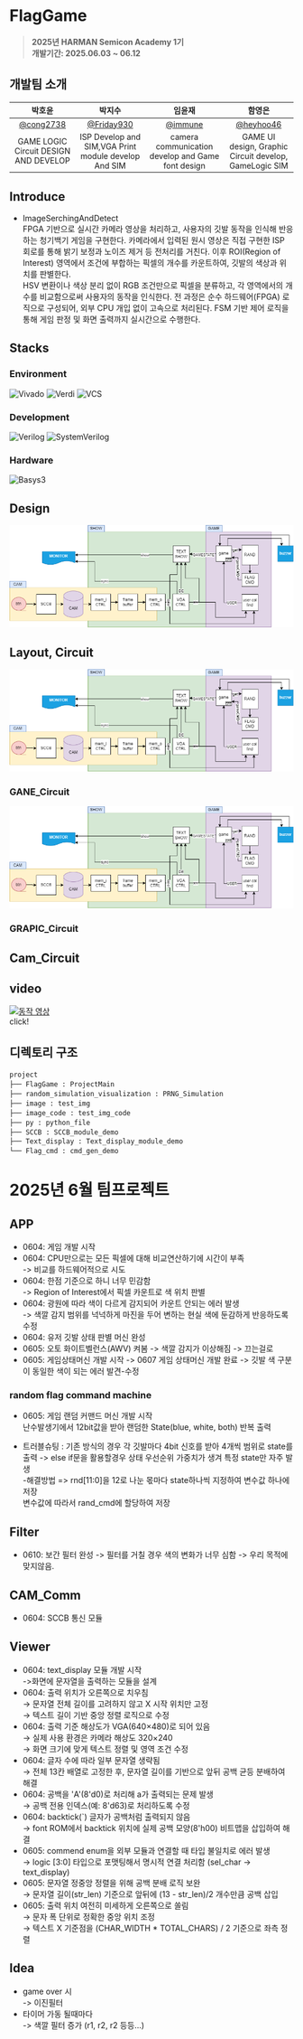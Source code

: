 # FlagGame

> **2025년 HARMAN Semicon Academy 1기** <br/> **개발기간: 2025.06.03 ~ 06.12**

## 개발팀 소개

|박호윤                                          |박지수                                            |임윤재                                         |함영은                                      |                                                                               
| :--------------------------------------------: | :--------------------------------------------:     | :---------------------------------------:       | :---------------------------------------: |
|   [@cong2738](https://github.com/cong2738)     |    [@Friday930](https://github.com/Friday930)      | [@immune](https://github.com/immune1029)        | [@heyhoo46](https://github.com/heyhoo46)  |
|GAME LOGIC Circuit DESIGN AND DEVELOP           |ISP Develop and SIM,VGA Print module develop And SIM|camera communication develop and Game font design|GAME UI design, Graphic Circuit develop, GameLogic SIM|

## Introduce

- ImageSerchingAndDetect  
FPGA 기반으로 실시간 카메라 영상을 처리하고, 사용자의 깃발 동작을 인식해 반응하는 청기백기 게임을 구현한다. 카메라에서 입력된 원시 영상은 직접 구현한 ISP 회로를 통해 밝기 보정과 노이즈 제거 등 전처리를 거친다. 이후 ROI(Region of Interest) 영역에서 조건에 부합하는 픽셀의 개수를 카운트하여, 깃발의 색상과 위치를 판별한다.<br/>
HSV 변환이나 색상 분리 없이 RGB 조건만으로 픽셀을 분류하고, 각 영역에서의 개수를 비교함으로써 사용자의 동작을 인식한다. 전 과정은 순수 하드웨어(FPGA) 로직으로 구성되어, 외부 CPU 개입 없이 고속으로 처리된다. FSM 기반 제어 로직을 통해 게임 판정 및 화면 출력까지 실시간으로 수행한다.<br/>

## Stacks

### Environment
![Vivado](https://img.shields.io/badge/Tool-Vivado-904cab?style=for-the-badge&logo=&logoColor=white)
![Verdi](https://img.shields.io/badge/Tool-Verdi-00c853?style=for-the-badge)
![VCS](https://img.shields.io/badge/Tool-VCS-00695c?style=for-the-badge)

### Development
![Verilog](https://img.shields.io/badge/HDL-Verilog-ff5722?style=for-the-badge)
![SystemVerilog](https://img.shields.io/badge/HDL-SystemVerilog-ff9800?style=for-the-badge)

### Hardware
![Basys3](https://img.shields.io/badge/Board-Basys3-2196f3?style=for-the-badge)        

## Design
![Layout](./doc/SystenArchitecture-Project%20design.drawio.png)


## Layout, Circuit
![Layout](./doc/SystenArchitecture-Project%20design.drawio.png)

### GANE_Circuit
![Layout](./doc/SystenArchitecture-Project%20design.drawio.png)

### GRAPIC_Circuit

## Cam_Circuit

## video  
[![동작 영상](http://img.youtube.com/vi/tyY2kQC33uQ/0.jpg)](https://youtu.be/tyY2kQC33uQ)<br/>
click!

## 디렉토리 구조

```bash
project
├── FlagGame : ProjectMain
├── random_simulation_visualization : PRNG_Simulation
├── image : test_img
├── image_code : test_img_code
├── py : python_file
├── SCCB : SCCB_module_demo
├── Text_display : Text_display_module_demo
└── Flag_cmd : cmd_gen_demo
```


# 2025년 6월 팀프로젝트
## APP
   - 0604: 게임 개발 시작
   - 0604: CPU만으로는 모든 픽셀에 대해 비교연산하기에 시간이 부족<br/>
   -> 비교를 하드웨어적으로 시도<br/>
   - 0604: 한점 기준으로 하니 너무 민감함<br/>
   -> Region of Interest에서 픽셀 카운트로 색 위치 판별<br/>
   - 0604: 광원에 따라 색이 다르게 감지되어 카운트 안되는 에러 발생<br/>
   -> 색깔 감지 범위를 넉넉하게 마진을 두어 변하는 현실 색에 둔감하게 반응하도록 수정<br/>
   - 0604: 유저 깃발 상태 판별 머신 완성<br/>
   - 0605: 오토 화이트벨런스(AWV) 켜봄
   -> 색깔 감지가 이상해짐
   -> 끄는걸로
   - 0605: 게임상태머신 개발 시작
   -> 0607 게임 상태머신 개발 완료
   -> 깃발 색 구분이 동일한 색이 되는 에러 발견-수정
   
### random flag command machine
   - 0605: 게임 랜덤 커맨드 머신 개발 시작   
   난수발생기에서 12bit값을 받아 랜덤한 State(blue, white, both) 반복 출력    

   - 트러블슈팅 : 기존 방식의 경우 각 깃발마다 4bit 신호를 받아 4개씩 범위로 state를 출력
   -> else if문을 활용할경우 상태 우선순위 가중치가 생겨 특정 state만 자주 발생     
      -해결방법 => rnd[11:0]을 12로 나눈 몫마다 state하나씩 지정하여 변수값 하나에 저장     
      변수값에 따라서 rand_cmd에 할당하여 저장


## Filter
   - 0610: 보간 필터 완성
   -> 필터를 거칠 경우 색의 변화가 너무 심함 -> 우리 목적에 맞지않음.

## CAM_Comm
   - 0604: SCCB 통신 모듈
   
## Viewer
- 0604: text_display 모듈 개발 시작 <br/>
->화면에 문자열을 출력하는 모듈을 설계<br/>
- 0604: 출력 위치가 오른쪽으로 치우침<br/>
→ 문자열 전체 길이를 고려하지 않고 X 시작 위치만 고정<br/>
→ 텍스트 길이 기반 중앙 정렬 로직으로 수정<br/>
- 0604: 출력 기준 해상도가 VGA(640×480)로 되어 있음<br/>
   → 실제 사용 환경은 카메라 해상도 320×240<br/>
   → 화면 크기에 맞게 텍스트 정렬 및 영역 조건 수정<br/>
- 0604: 글자 수에 따라 일부 문자열 생략됨<br/>
   → 전체 13칸 배열로 고정한 후, 문자열 길이를 기반으로 앞뒤 공백 균등 분배하여 해결<br/>
- 0604: 공백을 'A'(8'd0)로 처리해 a가 출력되는 문제 발생<br/>
   → 공백 전용 인덱스(예: 8'd63)로 처리하도록 수정<br/>
- 0604: backtick(`) 글자가 공백처럼 출력되지 않음<br/>
   → font ROM에서 backtick 위치에 실제 공백 모양(8'h00) 비트맵을 삽입하여 해결<br/>
- 0605: commend enum을 외부 모듈과 연결할 때 타입 불일치로 에러 발생<br/>
→ logic [3:0] 타입으로 포맷팅해서 명시적 연결 처리함 (sel_char → text_display)<br/>
- 0605: 문자열 정중앙 정렬을 위해 공백 분배 로직 보완<br/>
   → 문자열 길이(str_len) 기준으로 앞뒤에 (13 - str_len)/2 개수만큼 공백 삽입<br/>
- 0605: 출력 위치 여전히 미세하게 오른쪽으로 쏠림<br/>
   → 문자 폭 단위로 정확한 중앙 위치 조정<br/>
   → 텍스트 X 기준점을 (CHAR_WIDTH * TOTAL_CHARS) / 2 기준으로 좌측 정렬<br/>

## Idea  
 - game over 시<br/> -> 이진필터<br/>
 - 타이머 가동 될때마다 <br/> -> 색깔 필터 증가 (r1, r2, r2 등등...) 
